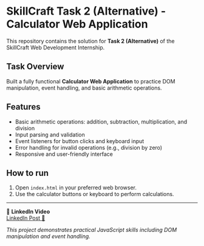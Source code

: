 # SkillCraft Task 2 (Alternative) - Calculator Web Application

This repository contains the solution for **Task 2 (Alternative)** of the SkillCraft Web Development Internship.

## Task Overview

Built a fully functional **Calculator Web Application** to practice DOM manipulation, event handling, and basic arithmetic operations.

## Features

- Basic arithmetic operations: addition, subtraction, multiplication, and division
- Input parsing and validation
- Event listeners for button clicks and keyboard input
- Error handling for invalid operations (e.g., division by zero)
- Responsive and user-friendly interface

## How to run

1. Open `index.html` in your preferred web browser.
2. Use the calculator buttons or keyboard to perform calculations.

---
🎥 **LinkedIn Video**   
[LinkedIn Post 🔗](https://www.linkedin.com/posts/activity-7366023249647865856-92Tv?utm_source=share&utm_medium=member_desktop&rcm=ACoAAFxllrAB2mP6usCdZraySPtZAqF6EL0J9c0)

*This project demonstrates practical JavaScript skills including DOM manipulation and event handling.*
